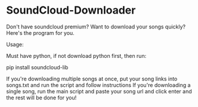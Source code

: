 # SoundCloud-Downloader
Don't have soundcloud premium? Want to download your songs quickly? Here's the program for you.

Usage:

Must have python, if not download python first, then run:

pip install soundcloud-lib

If you're downloading multiple songs at once, put your song links into songs.txt and run the script and follow instructions
If you're downloading a single song, run the main script and paste your song url and click enter and the rest will be done for you!

